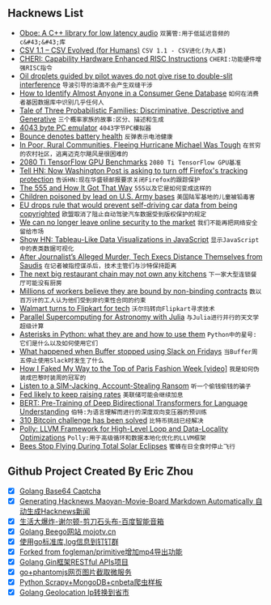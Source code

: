## Hacknews List


- [Oboe: A C&#43;&#43; library for low latency audio](https://android-developers.googleblog.com/2018/10/introducing-oboe-c-library-for-low.html)  `双簧管:用于低延迟音频的c&#43;&#43;库`
- [CSV 1.1 – CSV Evolved (for Humans)](https://csv11.github.io/)  `CSV 1.1 - CSV进化(为人类)`
- [CHERI: Capability Hardware Enhanced RISC Instructions](https://www.cl.cam.ac.uk/research/security/ctsrd/cheri/)  `CHERI:功能硬件增强RISC指令`
- [Oil droplets guided by pilot waves do not give rise to double-slit interference](https://www.quantamagazine.org/famous-experiment-dooms-pilot-wave-alternative-to-quantum-weirdness-20181011/)  `导波引导的油滴不会产生双缝干涉`
- [How to Identify Almost Anyone in a Consumer Gene Database](https://www.scientificamerican.com/article/how-to-identify-almost-anyone-in-a-consumer-gene-database/)  `如何在消费者基因数据库中识别几乎任何人`
- [Tale of Three Probabilistic Families: Discriminative, Descriptive and Generative](https://arxiv.org/abs/1810.04261)  `三个概率家族的故事:区分、描述和生成`
- [4043 byte PC emulator](http://ioccc.org/2013/cable3/hint.html)  `4043字节PC模拟器`
- [Bounce denotes battery health](https://www.chemistryworld.com/news/bounce-denotes-battery-health/8411.article)  `反弹表示电池健康`
- [In Poor, Rural Communities, Fleeing Hurricane Michael Was Tough](https://www.nytimes.com/2018/10/11/us/florida-hurricane-poor-communities-pandhandle.html)  `在贫穷的农村社区，逃离迈克尔飓风是很困难的`
- [2080 Ti TensorFlow GPU Benchmarks](https://lambdalabs.com/blog/best-gpu-tensorflow-2080-ti-vs-v100-vs-titan-v-vs-1080-ti-benchmark/)  `2080 Ti TensorFlow GPU基准`
- [Tell HN: Now Washington Post is asking to turn off Firefox&#39;s tracking protection](item?id=18198502)  `告诉HN:现在华盛顿邮报要求关闭Firefox的跟踪保护`
- [The 555 and How It Got That Way](https://hackaday.com/2018/10/10/the-555-and-how-it-got-that-way/)  `555以及它是如何变成这样的`
- [Children poisoned by lead on U.S. Army bases](https://www.reuters.com/investigates/special-report/usa-military-housing/)  `美国陆军基地的儿童被铅毒害`
- [EU drops rule that would prevent self-driving car data from being copyrighted](https://boingboing.net/2018/10/10/corporate-kitts.html)  `欧盟取消了阻止自动驾驶汽车数据受到版权保护的规定`
- [We can no longer leave online security to the market](https://www.nytimes.com/2018/10/11/opinion/internet-hacking-cybersecurity-iot.html)  `我们不能再把网络安全留给市场`
- [Show HN: Tableau-Like Data Visualizations in JavaScript](https://www.charts.com/muze)  `显示JavaScript中的表类数据可视化`
- [After Journalist’s Alleged Murder, Tech Execs Distance Themselves from Saudis](https://www.buzzfeednews.com/amphtml/ryanmac/silicon-valley-leaders-disassociate-saudi-arabia-board-neom)  `在记者被指控谋杀后，技术主管们与沙特保持距离`
- [The next big restaurant chain may not own any kitchens](https://techcrunch.com/2018/10/07/the-next-big-restaurant-chain-may-not-own-any-kitchens/)  `下一家大型连锁餐厅可能没有厨房`
- [Millions of workers believe they are bound by non-binding contracts](http://thespeakernewsjournal.com/business/millions-of-workers-are-bound-by-non-binding-contracts/)  `数以百万计的工人认为他们受到非约束性合同的约束`
- [Walmart turns to Flipkart for tech](https://factordaily.com/walmart-turns-to-flipkart-for-tech/)  `沃尔玛转向Flipkart寻求技术`
- [Parallel Supercomputing for Astronomy with Julia](https://juliacomputing.com/case-studies/celeste.html)  `与Julia进行并行的天文学超级计算`
- [Asterisks in Python: what they are and how to use them](http://treyhunner.com/2018/10/asterisks-in-python-what-they-are-and-how-to-use-them/)  `Python中的星号:它们是什么以及如何使用它们`
- [What happened when Buffer stopped using Slack on Fridays](https://www.fastcompany.com/90244091/what-happened-when-buffer-tried-turning-off-slack-on-fridays)  `当Buffer周五停止使用Slack时发生了什么`
- [How I Faked My Way to the Top of Paris Fashion Week [video]](https://youtube.com/watch?v=jolbYvAMorY)  `我是如何伪装成巴黎时装周的冠军的`
- [Listen to a SIM-Jacking, Account-Stealing Ransom](https://motherboard.vice.com/en_us/article/5984zn/listen-to-sim-jacking-account-ransom-instagram-email-tmobile)  `听一个偷钱偷钱的骗子`
- [Fed likely to keep raising rates](https://www.reuters.com/article/idUSKCN1ML2KM)  `美联储可能会继续加息`
- [BERT: Pre-Training of Deep Bidirectional Transformers for Language Understanding](https://arxiv.org/abs/1810.04805)  `伯特:为语言理解而进行的深度双向变压器的预训练`
- [310 Bitcoin challenge has been solved](https://bitcoinchallenge.codes/)  `比特币挑战已经解决`
- [Polly: LLVM Framework for High-Level Loop and Data-Locality Optimizations](https://polly.llvm.org/)  `Polly:用于高级循环和数据本地化优化的LLVM框架`
- [Bees Stop Flying During Total Solar Eclipses](https://www.smithsonianmag.com/science-nature/busy-bees-take-break-during-total-solar-eclipses-180970502/?no-ist)  `蜜蜂在日全食时停止飞行`

## Github Project Created By Eric Zhou

- [x] [Golang Base64 Captcha](https://github.com/mojocn/base64Captcha)
- [x] [Generating Hacknews Maoyan-Movie-Board Markdown Automatically 自动生成Hacknews新闻](https://github.com/dejavuzhou/md-genie)
- [x] [生活大爆炸-谢尔顿-剪刀石头布-百度智能音箱](https://github.com/mojocn/dueros-bang-game)
- [x] [Golang Beego网站 mojotv.cn](https://github.com/mojocn/www.mojotv.cn)
- [x] [使用go标准库,log信息到钉钉群](https://github.com/mojocn/dooger)
- [x] [Forked from fogleman/primitive增加mp4导出功能](https://github.com/mojocn/primitive)
- [x] [Golang Gin框架RESTful APIs项目](https://github.com/JJJJJJJerk/ezier-golang-web-api-framework)
- [x] [go+phantomjs网页图片截取微服务](https://github.com/mojocn/screen_shot)
- [x] [Python Scrapy+MongoDB+cnbeta爬虫样板](https://github.com/mojocn/scrapy_mongodb_boilerplate_cnbeta)
- [x] [Golang Geolocation Ip转换到省市](https://github.com/mojocn/ip2location)